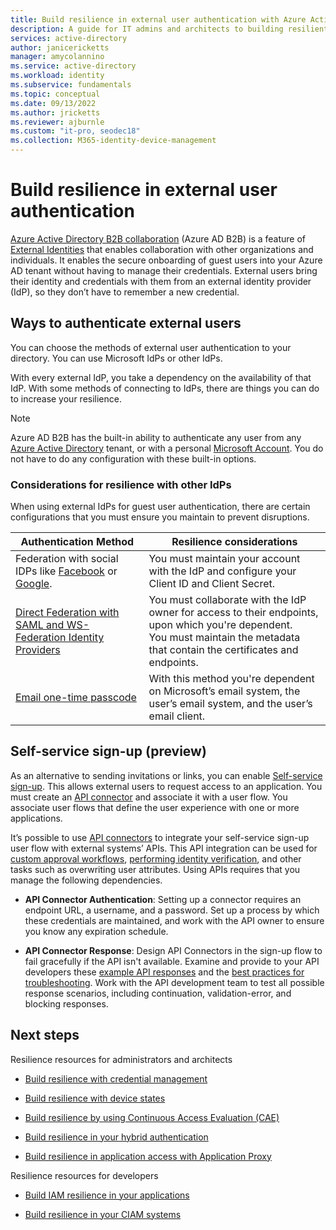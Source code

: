 ```yaml
---
title: Build resilience in external user authentication with Azure Active Directory
description: A guide for IT admins and architects to building resilient authentication for external users
services: active-directory
author: janicericketts
manager: amycolannino
ms.service: active-directory
ms.workload: identity
ms.subservice: fundamentals
ms.topic: conceptual
ms.date: 09/13/2022
ms.author: jricketts
ms.reviewer: ajburnle
ms.custom: "it-pro, seodec18"
ms.collection: M365-identity-device-management
---
```


# Build resilience in external user authentication

[Azure Active Directory B2B collaboration](../external-identities/what-is-b2b.md) (Azure AD B2B) is a feature of [External Identities](../external-identities/external-collaboration-settings-configure.md) that enables collaboration with other organizations and individuals. It enables the secure onboarding of guest users into your Azure AD tenant without having to manage their credentials. External users bring their identity and credentials with them from an external identity provider (IdP), so they don’t have to remember a new credential. 

## Ways to authenticate external users

You can choose the methods of external user authentication to your directory. You can use Microsoft IdPs or other IdPs.

With every external IdP, you take a dependency on the availability of that IdP. With some methods of connecting to IdPs, there are things you can do to increase your resilience.

> [!NOTE] 
> Azure AD B2B has the built-in ability to authenticate any user from any [Azure Active Directory](../index.yml) tenant, or with a personal [Microsoft Account](https://account.microsoft.com/account). You do not have to do any configuration with these built-in options.

### Considerations for resilience with other IdPs

When using external IdPs for guest user authentication, there are certain configurations that you must ensure you maintain to prevent disruptions.

| Authentication Method| Resilience considerations |
| - | - |
| Federation with social IDPs like [Facebook](../external-identities/facebook-federation.md) or [Google](../external-identities/google-federation.md).| You must maintain your account with the IdP and configure your Client ID and Client Secret. |
| [Direct Federation with SAML and WS-Federation Identity Providers](../external-identities/direct-federation.md)| You must collaborate with the IdP owner for access to their endpoints, upon which you're dependent. <br>You must maintain the metadata that contain the certificates and endpoints. |
| [Email one-time passcode](../external-identities/one-time-passcode.md)| With this method you're dependent on Microsoft’s email system, the user’s email system, and the user’s email client. |


 

## Self-service sign-up (preview)

As an alternative to sending invitations or links, you can enable [Self-service sign-up](../external-identities/self-service-sign-up-overview.md).  This allows external users to request access to an application. You must create an [API connector](../external-identities/self-service-sign-up-add-api-connector.md) and associate it with a user flow. You associate user flows that define the user experience with one or more applications. 

It’s possible to use [API connectors](../external-identities/api-connectors-overview.md) to integrate your self-service sign-up user flow with external systems’ APIs. This API integration can be used for [custom approval workflows](../external-identities/self-service-sign-up-add-approvals.md), [performing identity verification](../external-identities/code-samples-self-service-sign-up.md), and other tasks such as overwriting user attributes. Using APIs requires that you manage the following dependencies.

* **API Connector Authentication**: Setting up a connector requires an endpoint URL, a username, and a password. Set up a process by which these credentials are maintained, and work with the API owner to ensure you know any expiration schedule.

* **API Connector Response**: Design API Connectors in the sign-up flow to fail gracefully if the API isn't available. Examine and provide to your API developers these [example API responses](../external-identities/self-service-sign-up-add-api-connector.md) and the [best practices for troubleshooting](../external-identities/self-service-sign-up-add-api-connector.md). Work with the API development team to test all possible response scenarios, including continuation, validation-error, and blocking responses. 

## Next steps
Resilience resources for administrators and architects
 
* [Build resilience with credential management](resilience-in-credentials.md)

* [Build resilience with device states](resilience-with-device-states.md)

* [Build resilience by using Continuous Access Evaluation (CAE)](resilience-with-continuous-access-evaluation.md)

* [Build resilience in your hybrid authentication](resilience-in-hybrid.md)

* [Build resilience in application access with Application Proxy](resilience-on-premises-access.md)

Resilience resources for developers

* [Build IAM resilience in your applications](resilience-app-development-overview.md)

* [Build resilience in your CIAM systems](resilience-b2c.md)
